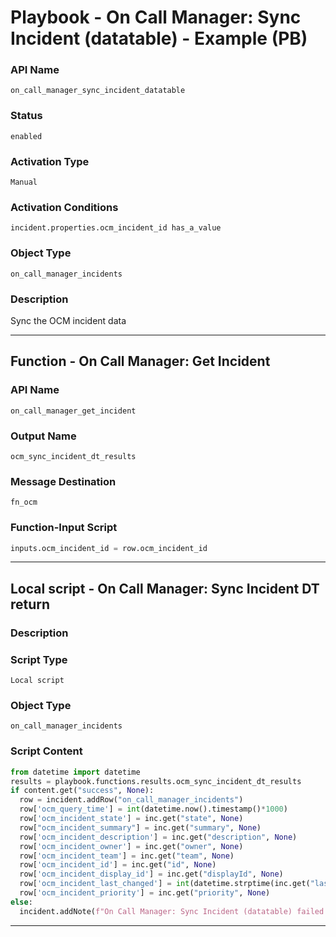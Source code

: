 <!--
    DO NOT MANUALLY EDIT THIS FILE
    THIS FILE IS AUTOMATICALLY GENERATED WITH resilient-sdk codegen
    Generated with resilient-sdk v51.0.5.0.1475
-->

# Playbook - On Call Manager: Sync Incident (datatable) - Example (PB)

### API Name
`on_call_manager_sync_incident_datatable`

### Status
`enabled`

### Activation Type
`Manual`

### Activation Conditions
`incident.properties.ocm_incident_id has_a_value`

### Object Type
`on_call_manager_incidents`

### Description
Sync the OCM incident data


---
## Function - On Call Manager: Get Incident

### API Name
`on_call_manager_get_incident`

### Output Name
`ocm_sync_incident_dt_results`

### Message Destination
`fn_ocm`

### Function-Input Script
```python
inputs.ocm_incident_id = row.ocm_incident_id
```

---

## Local script - On Call Manager: Sync Incident DT return

### Description


### Script Type
`Local script`

### Object Type
`on_call_manager_incidents`

### Script Content
```python
from datetime import datetime
results = playbook.functions.results.ocm_sync_incident_dt_results
if content.get("success", None):
  row = incident.addRow("on_call_manager_incidents")
  row['ocm_query_time'] = int(datetime.now().timestamp()*1000)
  row['ocm_incident_state'] = inc.get("state", None)
  row["ocm_incident_summary"] = inc.get("summary", None)
  row['ocm_incident_description'] = inc.get("description", None)
  row['ocm_incident_owner'] = inc.get("owner", None)
  row['ocm_incident_team'] = inc.get("team", None)
  row['ocm_incident_id'] = inc.get("id", None)
  row['ocm_incident_display_id'] = inc.get("displayId", None)
  row['ocm_incident_last_changed'] = int(datetime.strptime(inc.get("lastChanged", None)[:-1], "%Y-%m-%dT%H:%M:%S.%f").timestamp()*1000) if inc.get("lastChanged", None) else None
  row['ocm_incident_priority'] = inc.get("priority", None)
else:
  incident.addNote(f"On Call Manager: Sync Incident (datatable) failed with reason:\n{results.get('reason', None)}")
```

---

